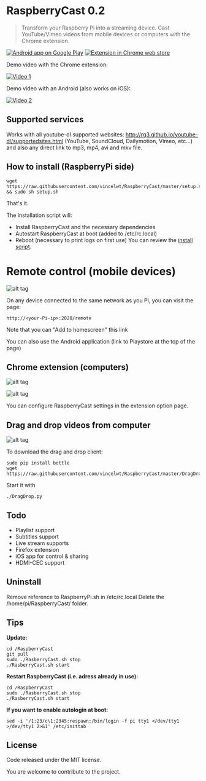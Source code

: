 # RaspberryCast 0.2
> Transform your Raspberry Pi into a streaming device.
Cast YouTube/Vimeo videos from mobile devices or computers with the Chrome extension.

[![Android app on Google Play](https://developer.android.com/images/brand/en_app_rgb_wo_60.png)](https://play.google.com/store/apps/details?id=com.kiwiidev.raspberrycast)
[![Extension in Chrome web store](https://developer.chrome.com/webstore/images/ChromeWebStore_BadgeWBorder_v2_206x58.png)](https://chrome.google.com/webstore/detail/raspberrycast/aikmhmnmlebhcjjdbjilohbpfljioeak)


Demo video with the Chrome extension:

[![Video 1](http://img.youtube.com/vi/0wEcYPSm_f8/0.jpg)](http://www.youtube.com/watch?v=0wEcYPSm_f8)

Demo video with an Android (also works on iOS):

[![Video 2](http://img.youtube.com/vi/ZafqI4ZtJkI/0.jpg)](http://www.youtube.com/watch?v=ZafqI4ZtJkI)

## Supported services
Works with all youtube-dl supported websites: http://rg3.github.io/youtube-dl/supportedsites.html (YouTube, SoundCloud, Dailymotion, Vimeo, etc...) and also any direct link to mp3, mp4, avi and mkv file.

## How to install (RaspberryPi side)

```
wget https://raw.githubusercontent.com/vincelwt/RaspberryCast/master/setup.sh && sudo sh setup.sh
```
That's it.

The installation script will:
- Install RaspberryCast and the necessary dependencies
- Autostart RaspberryCast at boot (added to /etc/rc.local)
- Reboot (necessary to print logs on first use)
You can review the [install script](https://github.com/vincelwt/RaspberryCast/blob/master/setup.sh).

# Remote control (mobile devices)
![alt tag](https://raw.githubusercontent.com/vincelwt/RaspberryCast/master/images/android.png)

On any device connected to the same network as you Pi, you can visit the page:
```
http://<your-Pi-ip>:2020/remote
```
Note that you can "Add to homescreen" this link
 
You can also use the Android application (link to Playstore at the top of the page)

## Chrome extension (computers)
![alt tag](https://raw.githubusercontent.com/vincelwt/RaspberryCast/master/images/extension.png)

![alt tag](https://raw.githubusercontent.com/vincelwt/RaspberryCast/master/images/rightclick.png)

You can configure RaspberryCast settings in the extension option page.

## Drag and drop videos from computer

![alt tag](https://raw.githubusercontent.com/vincelwt/RaspberryCast/master/images/draganddrop.png)

To download the drag and drop client:
```
sudo pip install bottle
wget https://raw.githubusercontent.com/vincelwt/RaspberryCast/master/DragDrop.py
```
Start it with
```
./DragDrop.py
```

## Todo
- Playlist support
- Subtitles support
- Live stream supports
- Firefox extension
- iOS app for control & sharing
- HDMI-CEC support

## Uninstall
Remove reference to RaspberryPi.sh in /etc/rc.local
Delete the /home/pi/RaspberryCast/ folder.

## Tips

**Update:**

```
cd /RaspberryCast
git pull
sudo ./RasberryCast.sh stop
./RasberryCast.sh start
```

**Restart RaspberryCast (i.e. adress already in use):**

```
cd /RaspberryCast
sudo ./RasberryCast.sh stop
./RasberryCast.sh start
```

**If you want to enable autologin at boot:**

```
sed -i '/1:23/c\1:2345:respawn:/bin/login -f pi tty1 </dev/tty1 >/dev/tty1 2>&1' /etc/inittab
```

## License
Code released under the MIT license. 

You are welcome to contribute to the project.
